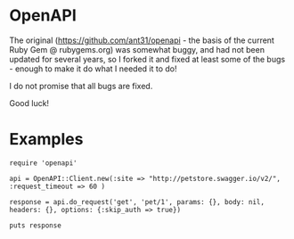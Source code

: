 OpenAPI
==========

The original (https://github.com/ant31/openapi - the basis of the current Ruby Gem @ rubygems.org) was somewhat buggy, and had not been updated for several years, so I forked it and fixed at least some of the bugs - enough to make it do what I needed it to do!

I do not promise that all bugs are fixed.

Good luck!




# Examples



    require 'openapi'
    
    api = OpenAPI::Client.new(:site => "http://petstore.swagger.io/v2/", :request_timeout => 60 )
    
    response = api.do_request('get', 'pet/1', params: {}, body: nil, headers: {}, options: {:skip_auth => true})
    
    puts response

